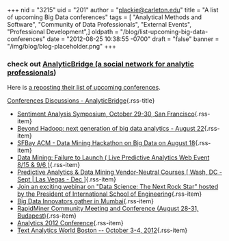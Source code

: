 +++
nid = "3215"
uid = "201"
author = "plackie@carleton.edu"
title = "A list of upcoming Big Data conferences"
tags = [ "Analytical Methods and Software", "Community of Data Professionals", "External Events", "Professional Development",]
oldpath = "/blog/list-upcoming-big-data-conferences"
date = "2012-08-25 10:38:55 -0700"
draft = "false"
banner = "/img/blog/blog-placeholder.png"
+++
### check out [AnalyticBridge (a social network for analytic professionals](http://www.analyticbridge.com/ "Analytic Bridge group"))

Here is [a reposting their list of upcoming
conferences](http://www.analyticbridge.com/group/conferences "big data conferences").

[Conferences Discussions -
AnalyticBridge](http://www.analyticbridge.com/group/conferences){.rss-title}

-   [Sentiment Analysis Symposium, October 29-30, San
    Francisco](http://www.analyticbridge.com/xn/detail/2004291:Topic:208752){.rss-item}
-   [Beyond Hadoop: next generation of big data analytics - August
    22](http://www.analyticbridge.com/xn/detail/2004291:Topic:207877){.rss-item}
-   [SFBay ACM - Data Mining Hackathon on Big Data on August
    18](http://www.analyticbridge.com/xn/detail/2004291:Topic:207562){.rss-item}
-   [Data Mining: Failure to Launch ( Live Predictive Analytics Web
    Event 8/15 & 9/6
    )](http://www.analyticbridge.com/xn/detail/2004291:Topic:207013){.rss-item}
-   [Predictive Analytics & Data Mining Vendor-Neutral Courses [ Wash,
    DC - Sept | Las Vegas - Dec
    ]](http://www.analyticbridge.com/xn/detail/2004291:Topic:207120){.rss-item}
-   [Join an exciting webinar on "Data Science: The Next Rock Star"
    hosted by the President of International School of
    Engineering](http://www.analyticbridge.com/xn/detail/2004291:Topic:206864){.rss-item}
-   [Big Data Innovators gather in
    Mumbai](http://www.analyticbridge.com/xn/detail/2004291:Topic:206005){.rss-item}
-   [RapidMiner Community Meeting and Conference (August 28-31,
    Budapest)](http://www.analyticbridge.com/xn/detail/2004291:Topic:206312){.rss-item}
-   [Analytics 2012
    Conference](http://www.analyticbridge.com/xn/detail/2004291:Topic:205978){.rss-item}
-   [Text Analytics World Boston -- October 3-4,
    2012](http://www.analyticbridge.com/xn/detail/2004291:Topic:205613){.rss-item}
